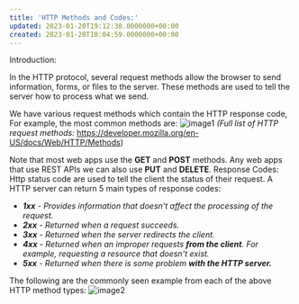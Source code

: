 ```yaml
---
title: 'HTTP Methods and Codes:'
updated: 2023-01-20T19:12:38.0000000+00:00
created: 2023-01-20T10:04:59.0000000+00:00
---
```


Introduction:

In the HTTP protocol, several request methods allow the browser to send information, forms, or files to the server. These methods are used to tell the server how to process what we send.

We have various request methods which contain the HTTP response code, For example, the most common methods are:
![image1](../../../../_resources/image1-95.png)
*(Full list of HTTP request methods:* <https://developer.mozilla.org/en-US/docs/Web/HTTP/Methods>)

Note that most web apps use the **GET** and **POST** methods. Any web apps that use REST APIs we can also use **PUT** and **DELETE**.
Response Codes:
Http status code are used to tell the client the status of their request. A HTTP server can return 5 main types of response codes:
- ***1xx** - Provides information that doesn't affect the processing of the request.*
- ***2xx** - Returned when a request succeeds.*
- ***3xx** - Returned when the server redirects the client.*
- ***4xx** - Returned when an improper requests **from the client**. For example, requesting a resource that doesn't exist.*
- ***5xx** - Returned when there is some problem **with the HTTP server.***

The following are the commonly seen example from each of the above HTTP method types:
![image2](../../../../_resources/image2-76.png)
